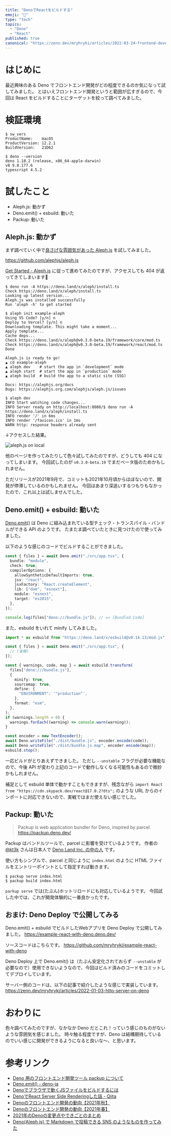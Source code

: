 ```yaml
---
title: "DenoでReactをビルドする"
emoji: "🦕"
type: "tech"
topics:
  - "Deno"
  - "React"
published: true
canonical: "https://zenn.dev/mryhryki/articles/2022-03-24-frontend-development-on-deno"
---
```


# はじめに

最近興味のある Deno でフロントエンド開発がどの程度できるのか気になって試してみました。
とはいえフロントエンド開発というと範囲が広すぎるので、今回は React をビルドすることにターゲットを絞って調べてみました。


# 検証環境

```shell
$ sw_vers
ProductName:	macOS
ProductVersion:	12.2.1
BuildVersion:	21D62

$ deno --version
deno 1.18.2 (release, x86_64-apple-darwin)
v8 9.8.177.6
typescript 4.5.2
```


# 試したこと

- Aleph.js: 動かず
- Deno.emit() + esbuild: 動いた
- Packup: 動いた


## Aleph.js: 動かず

まず調べていく中で[良さげな雰囲気があった Aleph.js](https://zenn.dev/uki00a/articles/frontend-development-in-deno-2021-autumn#aleph.js-v0.3-beta%E3%81%8C%E3%83%AA%E3%83%AA%E3%83%BC%E3%82%B9) を試してみました。

https://github.com/alephjs/aleph.js

[Get Started - Aleph.js](https://alephjs.org/docs/get-started) に従って進めてみたのですが、アクセスしても 404 が返ってきてしまいます🤔

```shell
$ deno run -A https://deno.land/x/aleph/install.ts
Check https://deno.land/x/aleph/install.ts
Looking up latest version...
Aleph.js was installed successfully
Run 'aleph -h' to get started

$ aleph init example-aleph
Using VS Code? [y/n] n
Deploy to Vercel? [y/n] n
Downloading template. This might take a moment...
Apply template...
Cache deps...
Check https://deno.land/x/aleph@v0.3.0-beta.19/framework/core/mod.ts
Check https://deno.land/x/aleph@v0.3.0-beta.19/framework/react/mod.ts
Done

Aleph.js is ready to go!
▲ cd example-aleph
▲ aleph dev    # start the app in `development` mode
▲ aleph start  # start the app in `production` mode
▲ aleph build  # build the app to a static site (SSG)

Docs: https://alephjs.org/docs
Bugs: https://alephjs.org.com/alephjs/aleph.js/issues

$ aleph dev
INFO Start watching code changes...
INFO Server ready on http://localhost:8080/$ deno run -A https://deno.land/x/aleph/install.ts
INFO render '/' in 6ms
INFO render '/favicon.ico' in 1ms
WARN http: response headers already sent
```

↓アクセスした結果。

![aleph.js on local](https://mryhryki.com/file/Wc3KIaSZS0MTkKPDiG-9PPM2Qp_JR.png)

他のページを作ってみたりして色々試してみたのですが、どうしても 404 になってしまいます。
今回試したのが `v0.3.0-beta.19` でまだベータ版のためかもしれません。

ただリリースが2021年9月で、コミットも2021年10月頃からほぼないので、開発が停滞しているのかもしれません。
今回はあまり深追いするつもりもなかったので、これ以上は試しませんでした。


## Deno.emit() + esbuild: 動いた

[Deno.emit()](https://deno.land/manual/typescript/runtime#denoemit) は Deno に組み込まれている型チェック・トランスパイル・バンドルができる API のようです。
たまたま調べていたときに見つけたので使ってみました。

以下のような感じのコードでビルドすることができました。

```typescript
const { files } = await Deno.emit("./src/app.tsx", {
  bundle: "module",
  check: true,
  compilerOptions: {
    allowSyntheticDefaultImports: true,
    jsx: "react",
    jsxFactory: "React.createElement",
    lib: ["dom", "esnext"],
    module: "esnext",
    target: "es2015",
  },
});

console.log(files["deno:///bundle.js"]); // => [Bundled Code]
```

また、esbuild をいれて minify してみました。

```typescript
import * as esbuild from "https://deno.land/x/esbuild@v0.14.13/mod.js";

const { files } = await Deno.emit("./src/app.tsx", {
  // (省略)
});

const { warnings, code, map } = await esbuild.transform(
  files["deno:///bundle.js"],
  {
    minify: true,
    sourcemap: true,
    define: {
      "ENVIRONMENT": '"production"',
    },
    format: "esm",
  },
);
if (warnings.length > 0) {
  warnings.forEach((warning) => console.warn(warning));
}

const encoder = new TextEncoder();
await Deno.writeFile("./dist/bundle.js", encoder.encode(code));
await Deno.writeFile("./dist/bundle.js.map", encoder.encode(map));
esbuild.stop();
```

一応ビルドがとりあえずできました。
ただし `--unstable` フラグが必要な機能なので、今後 API が変わり上記のコードで動作しなくなる可能性もあるので微妙かもしれません。

補足として esbuild 単体で動かすこともできますが、残念ながら `import React from "https://cdn.skypack.dev/react@17.0.2?dts";` のような URL からのインポートに対応できないので、実戦ではまだ使えない感じでした。


## Packup: 動いた

> Packup is web application bundler for Deno, inspired by parcel.
https://packup.deno.dev/

Packup はバンドルツールで、parcel に影響を受けているようです。
作者の [@kt3k](https://twitter.com/kt3k) さんは日本人で [Deno Land Inc. の中の人](https://engineer-lab.findy-code.io/deno-kt3k) です。

使い方もシンプルで、parcel と同じように `index.html` のように HTML ファイルをエントリーポイントとして指定すれば動きます。

```shell
$ packup serve index.html
$ packup build index.html
```

`parkup serve` では(たぶん)ホットリロードにも対応しているようです。
今回試した中では、これが開発体験的に一番良かったです。


## おまけ: Deno Deploy で公開してみる

Deno.emit() + esbuild でビルドしたWebアプリを Deno Deploy で公開してみました。
https://example-react-with-deno.deno.dev/

ソースコードはこちらです。
https://github.com/mryhryki/example-react-with-deno

Deno Deploy 上で Deno.emit() は（たぶん安定化されておらず `--unstable` が必要なので）使用できないようなので、今回はビルド済みのコードをコミットしてデプロイしています。

サーバー側のコードは、以下の記事で紹介したような感じで実装しています。
https://zenn.dev/mryhryki/articles/2022-01-03-http-server-on-deno


# おわりに

色々調べてみたのですが、なかなか Deno だとこれ！っていう感じのものがないような雰囲気を感じました。
時々触る程度ですが、Deno は結構期待しているのでいい感じに開発ができるようになると良いな〜、と思います。


# 参考リンク

- [Deno 用のフロントエンド開発ツール packup について](https://zenn.dev/kt3k/articles/1df2e54cd9d4f3)
- [Deno.emit() - deno-ja](https://scrapbox.io/deno-ja/Deno.emit())
- [Denoでブラウザで動くJSファイルをビルドするには](https://zenn.dev/itte/articles/65e3ec70ef5ff6)
- [DenoでReact Server Side Renderingした話 - Qiita](https://qiita.com/isihigameKoudai/items/40b5263b7296c79873a6)
- [Denoのフロントエンド開発の動向【2021年秋】](https://zenn.dev/uki00a/articles/frontend-development-in-deno-2021-autumn)
- [Denoのフロントエンド開発の動向【2021年春】](https://zenn.dev/uki00a/articles/frontend-development-in-deno-2021-spring)
- [2021年のDenoの変更点やできごとのまとめ](https://zenn.dev/uki00a/articles/whats-new-for-deno-in-2021)
- [Deno(Aleph.js) で Markdown で投稿できる SNS のようなものを作ってみた](https://zenn.dev/chiba/articles/md-sns-deno-alephjs)
